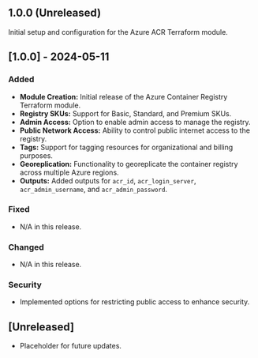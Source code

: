 ## 1.0.0 (Unreleased)
Initial setup and configuration for the Azure ACR Terraform module.
## [1.0.0] - 2024-05-11

### Added
- **Module Creation:** Initial release of the Azure Container Registry Terraform module.
- **Registry SKUs:** Support for Basic, Standard, and Premium SKUs.
- **Admin Access:** Option to enable admin access to manage the registry.
- **Public Network Access:** Ability to control public internet access to the registry.
- **Tags:** Support for tagging resources for organizational and billing purposes.
- **Georeplication:** Functionality to georeplicate the container registry across multiple Azure regions.
- **Outputs:** Added outputs for `acr_id`, `acr_login_server`, `acr_admin_username`, and `acr_admin_password`.

### Fixed
- N/A in this release.

### Changed
- N/A in this release.

### Security
- Implemented options for restricting public access to enhance security.

## [Unreleased]
- Placeholder for future updates.

